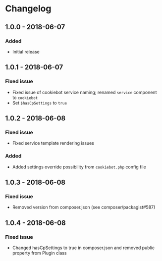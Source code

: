 # Changelog

## 1.0.0 - 2018-06-07
### Added
- Initial release

## 1.0.1 - 2018-06-07
### Fixed issue
- Fixed issue of cookiebot service naming; renamed `service` component to `cookiebot`
- Set `$hasCpSettings` to `true`

## 1.0.2 - 2018-06-08
### Fixed issue
- Fixed service template rendering issues
### Added
- Added settings override possibility from `cookiebot.php` config file

## 1.0.3 - 2018-06-08
### Fixed issue
- Removed version from composer.json (see composer/packagist#587)

## 1.0.4 - 2018-06-08
### Fixed issue
- Changed hasCpSettings to true in composer.json and removed public property from Plugin class